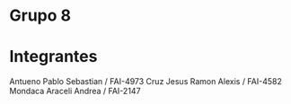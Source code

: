 # Grupo 8

# Integrantes

Antueno Pablo Sebastian / FAI-4973
Cruz Jesus Ramon Alexis / FAI-4582
Mondaca Araceli Andrea / FAI-2147
